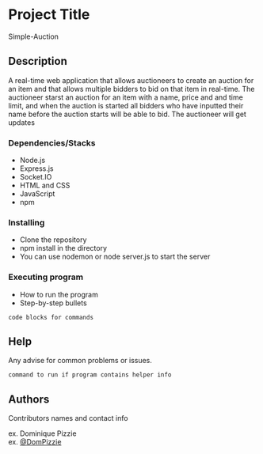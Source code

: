 # Project Title

Simple-Auction

## Description

A real-time web application that allows auctioneers to create an auction for an item and that allows multiple bidders to bid on that item in real-time. The auctioneer starst an auction for an item with a name, price and and time limit, and when the auction is started all bidders who have inputted their name before the auction starts will be able to bid. The auctioneer will get updates 

### Dependencies/Stacks

* Node.js
* Express.js
* Socket.IO
* HTML and CSS
* JavaScript
* npm



### Installing

- Clone the repository
- npm install in the directory 
- You can use nodemon or node server.js to start the server 

### Executing program

* How to run the program
* Step-by-step bullets
```
code blocks for commands
```

## Help

Any advise for common problems or issues.
```
command to run if program contains helper info
```

## Authors

Contributors names and contact info

ex. Dominique Pizzie  
ex. [@DomPizzie](https://twitter.com/dompizzie)

